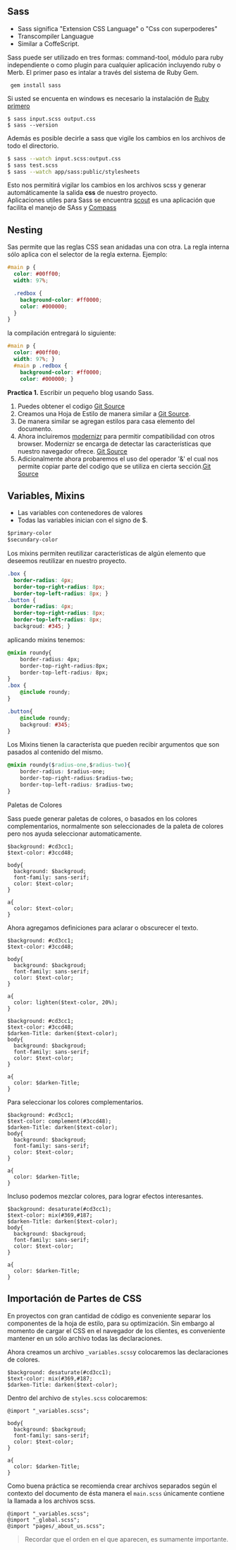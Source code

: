 ## Sass

* Sass significa "Extension CSS Language" o "Css con superpoderes"
* Transcompiler Languague
* Similar a CoffeScript.  

Sass puede ser utilizado en tres formas: command-tool, módulo para ruby independiente o como plugin para cualquier aplicación incluyendo ruby o Merb. El primer paso es intalar a través del sistema de Ruby Gem.  

```
 gem install sass
```
Si usted se encuenta en windows es necesario la instalación de [Ruby primero](http://rubyinstaller.org/downloads/)  

```shell
$ sass input.scss output.css
$ sass --version
```
Además es posible decirle a sass que vigile los cambios en los archivos de todo el directorio.
```bash
$ sass --watch input.scss:output.css
$ sass test.scss
$ sass --watch app/sass:public/stylesheets
```
Esto nos permitirá vigilar los cambios en los archivos scss y generar automáticamente la salida __css__ de nuestro proyecto.  
Aplicaciones utiles para Sass se encuentra [scout](mhs.github.io/scout-app/) es una aplicación que facilita el manejo de SAss y [Compass](Compass.html)     


## Nesting

Sas permite que las reglas CSS sean anidadas una con otra. La regla interna sólo aplica con el selector de la regla externa. Ejemplo:
```css
#main p {
  color: #00ff00;
  width: 97%;

  .redbox {
    background-color: #ff0000;
    color: #000000;
  }
}
```
la compilación entregará lo siguiente:
```css
#main p {
  color: #00ff00;
  width: 97%; }
  #main p .redbox {
    background-color: #ff0000;
    color: #000000; }
```


**Practica 1.** Escribir un pequeño blog usando Sass.  

1. Puedes obtener el codigo [Git Source](https://github.com/emoron/ProgrammingEveryone/commit/72b8cf6e203c56c54197b941380ca3025e87fe4f)  
2. Creamos una Hoja de Estilo de manera similar a [Git Source](https://github.com/emoron/ProgrammingEveryone/blob/66a43eb8ea0ad9898cf1031238009d918c319df3/Dise%C3%B1o/src/main.scss).  
3. De manera similar se agregan estilos para casa elemento del documento.  
4. Ahora incluiremos [modernizr](https://modernizr.com/) para permitir compatibilidad con otros browser. Modernizr se encarga de detectar las características que nuestro navegador ofrece. [Git Source](https://github.com/emoron/ProgrammingEveryone/commit/bcc104b020c134ec88830b417c16335a3b6fd1f1)    
5. Adicionalmente ahora probaremos el uso del operador '&' el cual nos permite copiar parte del codigo que se utiliza en cierta sección.[Git Source](https://github.com/emoron/ProgrammingEveryone/commit/83c974afe3222791992c25df00b081a34db58a0f)

## Variables, Mixins
* Las variables con contenedores de  valores
* Todas las variables inician con el signo de $.
```css
$primary-color
$secundary-color
```
Los mixins permiten reutilizar características de algún elemento que deseemos reutilizar en nuestro proyecto.

```css
.box {
  border-radius: 4px;
  border-top-right-radius: 8px;
  border-top-left-radius: 8px; }
.button {
  border-radius: 4px;
  border-top-right-radius: 8px;
  border-top-left-radius: 8px;
  backgroud: #345; }
```
aplicando mixins tenemos:

```css
@mixin roundy{
    border-radius: 4px;
    border-top-right-radius:8px;
    border-top-left-radius: 8px;
}
.box {
    @include roundy;
}

.button{
    @include roundy;
    backgroud: #345;
}
```

Los Mixins tienen la característa que pueden recibir argumentos que son pasados al contenido del mismo.
```css
@mixin roundy($radius-one,$radius-two){
    border-radius: $radius-one;
    border-top-right-radius:$radius-two;
    border-top-left-radius: $radius-two;
}
```

Paletas de Colores

Sass puede generar paletas de colores, o basados en los colores complementarios, normalmente son seleccionades de la paleta de colores pero nos ayuda seleccionar automaticamente.

```
$background: #cd3cc1;
$text-color: #3ccd48;

body{
  background: $backgroud;
  font-family: sans-serif;
  color: $text-color;
}

a{
  color: $text-color;
}
```

Ahora agregamos definiciones para aclarar o obscurecer el texto.

```
$background: #cd3cc1;
$text-color: #3ccd48;

body{
  background: $backgroud;
  font-family: sans-serif;
  color: $text-color;
}

a{
  color: lighten($text-color, 20%);
}
```
```
$background: #cd3cc1;
$text-color: #3ccd48;
$darken-Title: darken($text-color);
body{
  background: $backgroud;
  font-family: sans-serif;
  color: $text-color;
}

a{
  color: $darken-Title;
}
```
Para seleccionar los colores complementarios.  

```
$background: #cd3cc1;
$text-color: complement(#3ccd48);
$darken-Title: darken($text-color);
body{
  background: $backgroud;
  font-family: sans-serif;
  color: $text-color;
}

a{
  color: $darken-Title;
}
```
Incluso podemos mezclar colores, para lograr efectos interesantes.  
```
$background: desaturate(#cd3cc1);
$text-color: mix(#369,#187;
$darken-Title: darken($text-color);
body{
  background: $backgroud;
  font-family: sans-serif;
  color: $text-color;
}

a{
  color: $darken-Title;
}
```
## Importación de Partes de CSS

En proyectos con gran cantidad de código es conveniente separar los componentes de la hoja de estilo, para su optimización. Sin embargo al momento de cargar el CSS en el navegador de los clientes, es conveniente mantener en un sólo archivo todas las declaraciones.

Ahora creamos un archivo ```_variables.scss```y colocaremos las declaraciones de colores.
```
$background: desaturate(#cd3cc1);
$text-color: mix(#369,#187;
$darken-Title: darken($text-color);

```
Dentro del archivo de ```styles.scss``` colocaremos:

```
@import "_variables.scss";

body{
  background: $backgroud;
  font-family: sans-serif;
  color: $text-color;
}

a{
  color: $darken-Title;
}
```

Como buena práctica se recomienda crear archivos separados según el contexto del documento de ésta manera el ```main.scss``` únicamente contiene la llamada a los archivos scss.

```
@import "_variables.scss";
@import "_global.scss";
@import "pages/_about_us.scss";

```
> Recordar que el orden en el que aparecen, es sumamente importante.  
